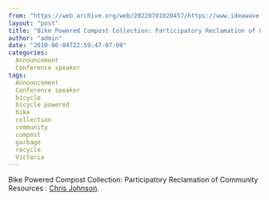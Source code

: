 ```yaml
---
from: "https://web.archive.org/web/20220701020457/https://www.ideawave.ca/bike-powered-compost-collection-participatory-reclamation-of-community-resources-chris-johnson/"
layout: "post"
title: "Bike Powered Compost Collection: Participatory Reclamation of Community Resources : Chris Johnson"
author: "admin"
date: "2010-06-04T22:59:47-07:00"
categories:
  Announcement
  Conference speaker
tags: 
  Announcement
  Conference speaker
  bicycle
  bicycle powered
  bike
  collection
  community
  compost
  garbage
  recycle
  Victoria
---
```


Bike Powered Compost Collection: Participatory Reclamation of Community Resources : [Chris Johnson](https://pedaltopetal.blogspot.com/).
